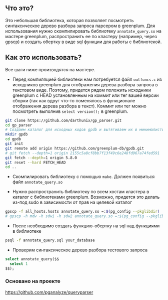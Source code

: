 ## Что это?

Это небольшая библиотека, которая позволяет посмотреть синтаксическое дерево разбора запроса парсером в greenplum. Для использования нужно скомпилировать библиотеку `annotate_query.so` на мастере greenplum, распространить ее по кластеру (например, через gpscp) и создать обертку в виде sql функции для работы с библиотекой.

## Как это использовать?

Все шаги ниже производятся на мастере.

* Перед компиляцией библиотеки нам потребуется файл `outfuncs.c` из исходников greenplum для отображения дерева разбора запроса в текстовом виде. Поэтому, придется рядом положить исходники greenplum с HEAD установленным на коммит или тег вашей версии сборки (так как вдруг что-то поменялось в функционале отображения дерева разбора в текст). Коммит или тег можно посмотреть выполнив `select version();` в greenplum.
```bash
git clone https://github.com/darthunix/gp_parser.git
cd gp_parser
# Создаем каталог для исходных кодов gpdb и вытягиваем их в минималистичном варианте для нашего тега или коммита
mkdir gpdb
cd gpdb
git init
git remote add origin https://github.com/greenplum-db/gpdb.git
# git fetch --depth=1 origin 2155c5a8cf8bb7f13f49c6e248fd967a74fed591
git fetch --depth=1 origin 5.8.0
git reset --hard FETCH_HEAD
cd ..
```
* Скомпилировать библиотеку с помощью `make`. Должен появиться файл `annotate_query.so`

* Нужно распространить библиотеку по всем хостам кластера в каталог с библиотеками greenplum. Возможно, придется это делать из-под sudo в зависимости от прав на целевой каталог
```bash
gpscp -f all_hosts.hosts annotate_query.so =:$(pg_config --pkglibdir)
# gpscp -h mdw -h sdw1 -h sdw2 annotate_query.so =:$(pg_config --pkglibdir)
```

* После необходимо создать функцию-обертку на sql над функциями в библиотеке
```bash
psql -f annotate_query.sql your_database
```

* Проверим синтаксическое дерево разбора тестового запроса
```sql
select annotate_query($$
  select 1
$$);
```

### Основано на проекте

https://github.com/pganalyze/queryparser
